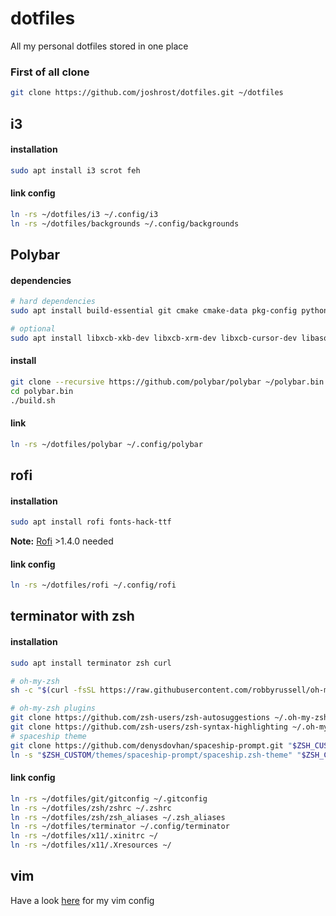 # dotfiles
All my personal dotfiles stored in one place

### First of all clone
```zsh
git clone https://github.com/joshrost/dotfiles.git ~/dotfiles
```

## i3
#### installation

```zsh
sudo apt install i3 scrot feh
```

#### link config
```zsh
ln -rs ~/dotfiles/i3 ~/.config/i3
ln -rs ~/dotfiles/backgrounds ~/.config/backgrounds
```

## Polybar
#### dependencies
```zsh
# hard dependencies
sudo apt install build-essential git cmake cmake-data pkg-config python3-sphinx libcairo2-dev libxcb1-dev libxcb-util0-dev libxcb-randr0-dev libxcb-composite0-dev python-xcbgen xcb-proto libxcb-image0-dev libxcb-ewmh-dev libxcb-icccm4-dev

# optional
sudo apt install libxcb-xkb-dev libxcb-xrm-dev libxcb-cursor-dev libasound2-dev libpulse-dev i3-wm libjsoncpp-dev libmpdclient-dev libcurl4-openssl-dev libnl-genl-3-dev
```

#### install
```zsh
git clone --recursive https://github.com/polybar/polybar ~/polybar.bin
cd polybar.bin
./build.sh
```

#### link
```zsh
ln -rs ~/dotfiles/polybar ~/.config/polybar
```

## rofi
#### installation
```zsh
sudo apt install rofi fonts-hack-ttf
```
**Note:** [Rofi](https://github.com/DaveDavenport/rofi) >1.4.0 needed
#### link config
```zsh
ln -rs ~/dotfiles/rofi ~/.config/rofi
```

## terminator with zsh
#### installation

```zsh
sudo apt install terminator zsh curl

# oh-my-zsh
sh -c "$(curl -fsSL https://raw.githubusercontent.com/robbyrussell/oh-my-zsh/master/tools/install.sh)"

# oh-my-zsh plugins
git clone https://github.com/zsh-users/zsh-autosuggestions ~/.oh-my-zsh/custom/plugins/zsh-autosuggestions
git clone https://github.com/zsh-users/zsh-syntax-highlighting ~/.oh-my-zsh/custom/plugins/zsh-syntax-highlighting
# spaceship theme
git clone https://github.com/denysdovhan/spaceship-prompt.git "$ZSH_CUSTOM/themes/spaceship-prompt"
ln -s "$ZSH_CUSTOM/themes/spaceship-prompt/spaceship.zsh-theme" "$ZSH_CUSTOM/themes/spaceship.zsh-theme"
```
#### link config
```zsh
ln -rs ~/dotfiles/git/gitconfig ~/.gitconfig
ln -rs ~/dotfiles/zsh/zshrc ~/.zshrc
ln -rs ~/dotfiles/zsh/zsh_aliases ~/.zsh_aliases
ln -rs ~/dotfiles/terminator ~/.config/terminator
ln -rs ~/dotfiles/x11/.xinitrc ~/
ln -rs ~/dotfiles/x11/.Xresources ~/
```

## vim
Have a look [here](https://github.com/joshrost/.vim) for my vim config


